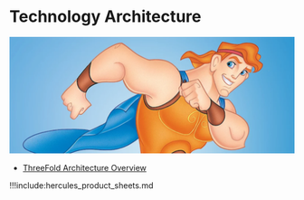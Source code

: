 # Technology Architecture

![](./img/hercules.png)

- <a href="ThreeFold Architecture Overview.pdf">ThreeFold Architecture Overview</a>

!!!include:hercules_product_sheets.md

